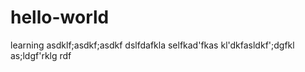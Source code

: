 # hello-world
learning
asdklf;asdkf;asdkf
dslfdafkla
selfkad'fkas
kl'dkfasldkf';dgfkl
as;ldgf'rklg
rdf
